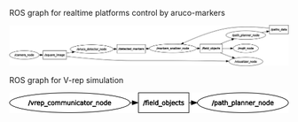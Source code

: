 ROS graph for realtime platforms control by aruco-markers

![alt text](https://github.com/tolstoy92/Mobile_platforms/blob/master/Mobile_platforms_project/Server/docs/rosgraph_markers.png?raw=true)

ROS graph for V-rep simulation

![alt text](https://github.com/tolstoy92/Mobile_platforms/blob/master/Mobile_platforms_project/Server/docs/rosgraph_vrep.png?raw=true)

